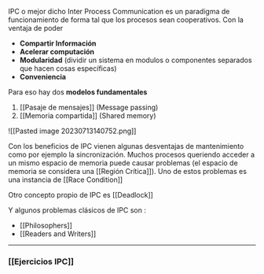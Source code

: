 IPC o mejor dicho Inter Process Communication es un paradigma de funcionamiento de forma tal que los procesos sean cooperativos. Con la ventaja de poder 
- **Compartir Información**
- **Acelerar computación**
- **Modularidad** (dividir un sistema en modulos o componentes separados que hacen cosas específicas)
- **Conveniencia**

Para eso hay dos **modelos fundamentales**
1. [[Pasaje de mensajes]] (Message passing)
2. [[Memoria compartida]] (Shared memory)

![[Pasted image 20230713140752.png]]


Con los beneficios de IPC vienen algunas desventajas de mantenimiento como por ejemplo la sincronización. Muchos procesos queriendo acceder a un mismo espacio de memoria puede causar problemas (el espacio de memoria se considera una [[Región Crítica]]). Uno de estos problemas es una instancia de [[Race Condition]] 


Otro concepto propio de IPC es [[Deadlock]] 


Y algunos problemas clásicos de IPC son :
- [[Philosophers]]
- [[Readers and Writers]]

***

### [[Ejercicios IPC]]